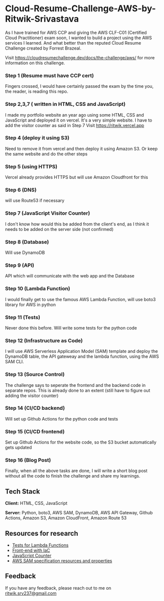 

# Cloud-Resume-Challenge-AWS-by-Ritwik-Srivastava

As I have trained for AWS CCP and giving the AWS CLF-C01 (Certified Cloud Practitioner) exam soon, I wanted to build a project using the AWS services I learned. And what better than the reputed Cloud Resume Challenge created by Forrest Brazeal.

Visit https://cloudresumechallenge.dev/docs/the-challenge/aws/ for more information on this challenge.

### Step 1 (Resume must have CCP cert)
Fingers crossed, I would have certainly passed the exam by the time you, the reader, is reading this repo.

### Step 2,3,7 ( written in HTML, CSS and JavaScript)

I made my portfolio website an year ago using some HTML, CSS and JavaScript and deployed it on vercel. It's a very simple website.
I have to add the visitor counter as said in Step 7
Visit https://ritwik.vercel.app

### Step 4 (deploy it using S3)
Need to remove it from vercel and then deploy it using Amazon S3. Or keep the same website and do the other steps

### Step 5 (using HTTPS)
Vercel already provides HTTPS but will use Amazon Cloudfront for this

### Step 6 (DNS)
will use Route53 if necessary

### Step 7 (JavaScript Visitor Counter)
I don't know how would this be added from the client's end, as I think it needs to be added on the server side (not confirmed)

### Step 8 (Database)
Will use DynamoDB

### Step 9 (API)
API which will communicate with the web app and the Database

### Step 10 (Lambda Function)
I would finally get to use the famous AWS Lambda Function, will use boto3 library for AWS in python

### Step 11 (Tests)
Never done this before. Will write some tests for the python code

### Step 12 (Infrastructure as Code)
I will use AWS Serverless Application Model (SAM) template and deploy the DynamoDB table, the API gateweay and the lambda function, using the AWS SAM CLI.

### Step 13 (Source Control)
The challenge says to seperate the frontend and the backend code in separate repos. This is already done to an extent (still have to figure out adding the visitor counter)

### Step 14 (CI/CD backend)
Will set up Github Actions for the python code and tests

### Step 15 (CI/CD frontend)
Set up Github Actions for the website code, so the S3 bucket automatically gets updated

### Step 16 (Blog Post)
Finally, when all the above tasks are done, I will write a short blog post without all the code to finish the challenge and share my learnings.


## Tech Stack

**Client:** HTML, CSS, JavaScript

**Server:** Python, boto3, AWS SAM, DynamoDB, AWS API Gateway, Github Actions, Amazon S3, Amazon CloudFront, Amazon Route 53
## Resources for research

 - [Tests for Lambda Functions](https://towardsdatascience.com/how-i-write-meaningful-tests-for-aws-lambda-functions-f009f0a9c587)
 - [Front-end with IaC](https://learn.hashicorp.com/tutorials/terraform/cloudflare-static-website?in=onboarding/tfcb-week-4)
 - [JavaScript Counter]()
 - [AWS SAM specification resources and properties](https://docs.aws.amazon.com/serverless-application-model/latest/developerguide/sam-specification-resources-and-properties.html)


## Feedback

If you have any feedback, please reach out to me on ritwik.srv237@gmail.com




